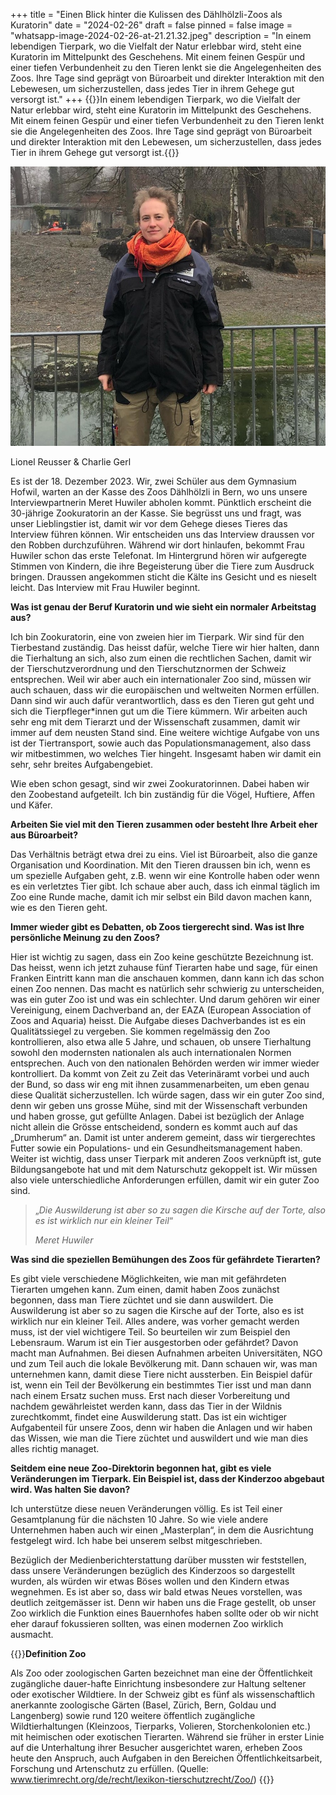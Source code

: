 +++
title = "Einen Blick hinter die Kulissen des Dählhölzli-Zoos als Kuratorin"
date = "2024-02-26"
draft = false
pinned = false
image = "whatsapp-image-2024-02-26-at-21.21.32.jpeg"
description = "In einem lebendigen Tierpark, wo die Vielfalt der Natur erlebbar wird, steht eine Kuratorin im Mittelpunkt des Geschehens. Mit einem feinen Gespür und einer tiefen Verbundenheit zu den Tieren lenkt sie die Angelegenheiten des Zoos. Ihre Tage sind geprägt von Büroarbeit und direkter Interaktion mit den Lebewesen, um sicherzustellen, dass jedes Tier in ihrem Gehege gut versorgt ist."
+++
{{<lead>}}In einem lebendigen Tierpark, wo die Vielfalt der Natur erlebbar wird, steht eine Kuratorin im Mittelpunkt des Geschehens. Mit einem feinen Gespür und einer tiefen Verbundenheit zu den Tieren lenkt sie die Angelegenheiten des Zoos. Ihre Tage sind geprägt von Büroarbeit und direkter Interaktion mit den Lebewesen, um sicherzustellen, dass jedes Tier in ihrem Gehege gut versorgt ist.{{</lead>}}

![Frau Meret Huwiler, Kuratorin des Dählhölzli-Zoos. 18.12.2023 (Quelle: L.Reusser, C. Gerl)](whatsapp-image-2024-02-26-at-21.21.32.jpeg)

Lionel Reusser & Charlie Gerl

Es ist der 18. Dezember 2023. Wir, zwei Schüler aus dem Gymnasium Hofwil, warten an der Kasse des Zoos Dählhölzli in Bern, wo uns unsere Interviewpartnerin Meret Huwiler abholen kommt. Pünktlich erscheint die 30-jährige Zookuratorin an der Kasse. Sie begrüsst uns und fragt, was unser Lieblingstier ist, damit wir vor dem Gehege dieses Tieres das Interview führen können. Wir entscheiden uns das Interview draussen vor den Robben durchzuführen. Während wir dort hinlaufen, bekommt Frau Huwiler schon das erste Telefonat. Im Hintergrund hören wir aufgeregte Stimmen von Kindern, die ihre Begeisterung über die Tiere zum Ausdruck bringen. Draussen angekommen sticht die Kälte ins Gesicht und es nieselt leicht. Das Interview mit Frau Huwiler beginnt.

**Was ist genau der Beruf Kuratorin und wie sieht ein normaler Arbeitstag aus?**

Ich bin Zookuratorin, eine von zweien hier im Tierpark. Wir sind für den Tierbestand zuständig. Das heisst dafür, welche Tiere wir hier halten, dann die Tierhaltung an sich, also zum einen die rechtlichen Sachen, damit wir der Tierschutzverordnung und den Tierschutznormen der Schweiz entsprechen. Weil wir aber auch ein internationaler Zoo sind, müssen wir auch schauen, dass wir die europäischen und weltweiten Normen erfüllen. Dann sind wir auch dafür verantwortlich, dass es den Tieren gut geht und sich die Tierpfleger*innen gut um die Tiere kümmern. Wir arbeiten auch sehr eng mit dem Tierarzt und der Wissenschaft zusammen, damit wir immer auf dem neusten Stand sind. Eine weitere wichtige Aufgabe von uns ist der Tiertransport, sowie auch das Populationsmanagement, also dass wir mitbestimmen, wo welches Tier hingeht. Insgesamt haben wir damit ein sehr, sehr breites Aufgabengebiet.

Wie eben schon gesagt, sind wir zwei Zookuratorinnen. Dabei haben wir den Zoobestand aufgeteilt. Ich bin zuständig für die Vögel, Huftiere, Affen und Käfer.

**Arbeiten Sie viel mit den Tieren zusammen oder besteht Ihre Arbeit eher aus Büroarbeit?**

Das Verhältnis beträgt etwa drei zu eins. Viel ist Büroarbeit, also die ganze Organisation und Koordination. Mit den Tieren draussen bin ich, wenn es um spezielle Aufgaben geht, z.B. wenn wir eine Kontrolle haben oder wenn es ein verletztes Tier gibt. Ich schaue aber auch, dass ich einmal täglich im Zoo eine Runde mache, damit ich mir selbst ein Bild davon machen kann, wie es den Tieren geht.

**Immer wieder gibt es Debatten, ob Zoos tiergerecht sind. Was ist Ihre persönliche Meinung zu den Zoos?**

Hier ist wichtig zu sagen, dass ein Zoo keine geschützte Bezeichnung ist. Das heisst, wenn ich jetzt zuhause fünf Tierarten habe und sage, für einen Franken Eintritt kann man die anschauen kommen, dann kann ich das schon einen Zoo nennen. Das macht es natürlich sehr schwierig zu unterscheiden, was ein guter Zoo ist und was ein schlechter. Und darum gehören wir einer Vereinigung, einem Dachverband an, der EAZA (European Association of Zoos and Aquaria) heisst. Die Aufgabe dieses Dachverbandes ist es ein Qualitätssiegel zu vergeben. Sie kommen regelmässig den Zoo kontrollieren, also etwa alle 5 Jahre, und schauen, ob unsere Tierhaltung sowohl den modernsten nationalen als auch internationalen Normen entsprechen. Auch von den nationalen Behörden werden wir immer wieder kontrolliert. Da kommt von Zeit zu Zeit das Veterinäramt vorbei und auch der Bund, so dass wir eng mit ihnen zusammenarbeiten, um eben genau diese Qualität sicherzustellen. Ich würde sagen, dass wir ein guter Zoo sind, denn wir geben uns grosse Mühe, sind mit der Wissenschaft verbunden und haben grosse, gut gefüllte Anlagen. Dabei ist bezüglich der Anlage nicht allein die Grösse entscheidend, sondern es kommt auch auf das „Drumherum“ an. Damit ist unter anderem gemeint, dass wir tiergerechtes Futter sowie ein Populations- und ein Gesundheitsmanagement haben. Weiter ist wichtig, dass unser Tierpark mit anderen Zoos verknüpft ist, gute Bildungsangebote hat und mit dem Naturschutz gekoppelt ist. Wir müssen also viele unterschiedliche Anforderungen erfüllen, damit wir ein guter Zoo sind.  

> „*Die Auswilderung ist aber so zu sagen die Kirsche auf der Torte, also es ist wirklich nur ein kleiner Teil*“
>
> *Meret Huwiler*

**Was sind die speziellen Bemühungen des Zoos für gefährdete Tierarten?**

Es gibt viele verschiedene Möglichkeiten, wie man mit gefährdeten Tierarten umgehen kann. Zum einen, damit haben Zoos zunächst begonnen, dass man Tiere züchtet und sie dann auswildert. Die Auswilderung ist aber so zu sagen die Kirsche auf der Torte, also es ist wirklich nur ein kleiner Teil. Alles andere, was vorher gemacht werden muss, ist der viel wichtigere Teil. So beurteilen wir zum Beispiel den Lebensraum. Warum ist ein Tier ausgestorben oder gefährdet? Davon macht man Aufnahmen. Bei diesen Aufnahmen arbeiten Universitäten, NGO und zum Teil auch die lokale Bevölkerung mit. Dann schauen wir, was man unternehmen kann, damit diese Tiere nicht aussterben. Ein Beispiel dafür ist, wenn ein Teil der Bevölkerung ein bestimmtes Tier isst und man dann nach einem Ersatz suchen muss. Erst nach dieser Vorbereitung und nachdem gewährleistet werden kann, dass das Tier in der Wildnis zurechtkommt, findet eine Auswilderung statt. Das ist ein wichtiger Aufgabenteil für unsere Zoos, denn wir haben die Anlagen und wir haben das Wissen, wie man die Tiere züchtet und auswildert und wie man dies alles richtig managet.

**Seitdem eine neue Zoo-Direktorin begonnen hat, gibt es viele Veränderungen im Tierpark. Ein Beispiel ist, dass der Kinderzoo abgebaut wird. Was halten Sie davon?**

Ich unterstütze diese neuen Veränderungen völlig. Es ist Teil einer Gesamtplanung für die nächsten 10 Jahre. So wie viele andere Unternehmen haben auch wir einen „Masterplan“, in dem die Ausrichtung festgelegt wird. Ich habe bei unserem selbst mitgeschrieben.

Bezüglich der Medienberichterstattung darüber mussten wir feststellen, dass unsere Veränderungen bezüglich des Kinderzoos so dargestellt wurden, als würden wir etwas Böses wollen und den Kindern etwas wegnehmen. Es ist aber so, dass wir bald etwas Neues vorstellen, was deutlich zeitgemässer ist. Denn wir haben uns die Frage gestellt, ob unser Zoo wirklich die Funktion eines Bauernhofes haben sollte oder ob wir nicht eher darauf fokussieren sollten, was einen modernen Zoo wirklich ausmacht.

{{<box>}}**Definition Zoo**

Als Zoo oder zoologischen Garten bezeichnet man eine der Öffentlichkeit zugängliche dauer-hafte Einrichtung insbesondere zur Haltung seltener oder exotischer Wildtiere. In der Schweiz gibt es fünf als wissenschaftlich anerkannte zoologische Gärten (Basel, Zürich, Bern, Goldau und Langenberg) sowie rund 120 weitere öffentlich zugängliche Wildtierhaltungen (Kleinzoos, Tierparks, Volieren, Storchenkolonien etc.) mit heimischen oder exotischen Tierarten. Während sie früher in erster Linie auf die Unterhaltung ihrer Besucher ausgerichtet waren, erheben Zoos heute den Anspruch, auch Aufgaben in den Bereichen Öffentlichkeitsarbeit, Forschung und Artenschutz zu erfüllen. (Quelle: www.tierimrecht.org/de/recht/lexikon-tierschutzrecht/Zoo/) {{</box>}}